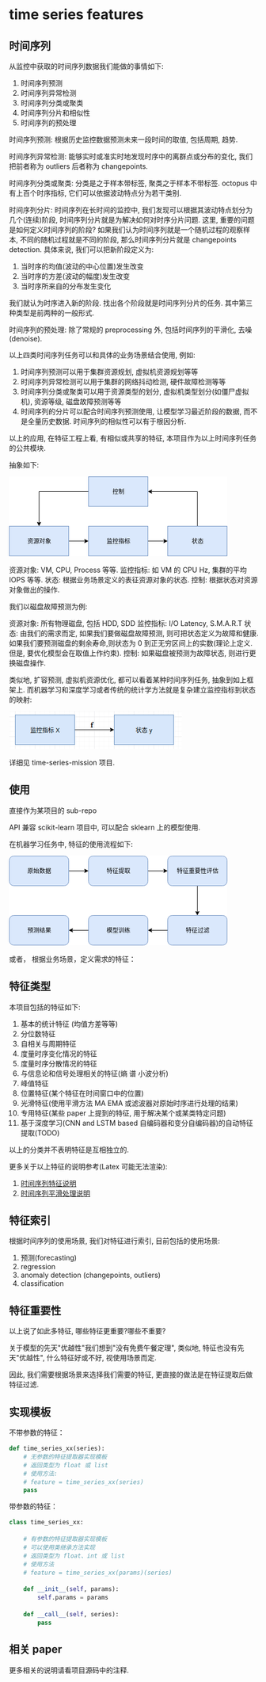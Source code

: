 # time series features

## 时间序列

从监控中获取的时间序列数据我们能做的事情如下:

1. 时间序列预测
2. 时间序列异常检测
3. 时间序列分类或聚类
4. 时间序列分片和相似性
5. 时间序列的预处理

时间序列预测: 根据历史监控数据预测未来一段时间的取值, 包括周期, 趋势.

时间序列异常检测: 能够实时或准实时地发现时序中的离群点或分布的变化, 我们把前者称为 outliers 后者称为 changepoints.

时间序列分类或聚类: 分类是之于样本带标签, 聚类之于样本不带标签. octopus 中有上百个时序指标, 它们可以依据波动特点分为若干类别.

时间序列分片: 时间序列在长时间的监控中, 我们发现可以根据其波动特点划分为几个(连续)阶段, 时间序列分片就是为解决如何对时序分片问题. 这里, 重要的问题是如何定义时间序列的阶段? 如果我们认为时间序列就是一个随机过程的观察样本, 不同的随机过程就是不同的阶段, 那么时间序列分片就是 changepoints detection. 具体来说, 我们可以把新阶段定义为:

1. 当时序的均值(波动的中心位置)发生改变
2. 当时序的方差(波动的幅度)发生改变
3. 当时序所来自的分布发生变化

我们就认为时序进入新的阶段. 找出各个阶段就是时间序列分片的任务. 其中第三种类型是前两种的一般形式.

时间序列的预处理: 除了常规的 preprocessing 外, 包括时间序列的平滑化, 去噪(denoise).

以上四类时间序列任务可以和具体的业务场景结合使用, 例如:

1. 时间序列预测可以用于集群资源规划, 虚拟机资源规划等等
2. 时间序列异常检测可以用于集群的网络抖动检测, 硬件故障检测等等
3. 时间序列分类或聚类可以用于资源类型的划分, 虚拟机类型划分(如僵尸虚拟机), 资源等级, 磁盘故障预测等等
4. 时间序列的分片可以配合时间序列预测使用, 让模型学习最近阶段的数据, 而不是全量历史数据. 时间序列的相似性可以有于根因分析.

以上的应用, 在特征工程上看, 有相似或共享的特征, 本项目作为以上时间序列任务的公共模块.

抽象如下:

![abs](./asset/abs.png)

资源对象: VM, CPU, Process 等等.
监控指标: 如 VM 的 CPU Hz, 集群的平均 IOPS 等等.
状态: 根据业务场景定义的表征资源对象的状态.
控制: 根据状态对资源对象做出的操作.

我们以磁盘故障预测为例:

资源对象: 所有物理磁盘, 包括 HDD, SDD
监控指标: I/O Latency, S.M.A.R.T
状态: 由我们的需求而定, 如果我们要做磁盘故障预测, 则可把状态定义为故障和健康.如果我们要预测磁盘的剩余寿命,则状态为 0 到正无穷区间上的实数(理论上定义. 但是, 要优化模型会在取值上作约束).
控制: 如果磁盘被预测为故障状态, 则进行更换磁盘操作.

类似地, 扩容预测, 虚拟机资源优化, 都可以看着某种时间序列任务, 抽象到如上框架上. 而机器学习和深度学习或者传统的统计学方法就是复杂建立监控指标到状态的映射:

![find-the-model](./asset/find-the-model.png)

详细见 time-series-mission 项目.

## 使用

直接作为某项目的 sub-repo

API 兼容 scikit-learn 项目中, 可以配合 sklearn 上的模型使用.

在机器学习任务中, 特征的使用流程如下:

![features-usage-flow](./asset/features-usage-flow.png)

或者， 根据业务场景，定义需求的特征：


## 特征类型

本项目包括的特征如下:
1. 基本的统计特征 (均值方差等等)
2. 分位数特征
2. 自相关与周期特征
3. 度量时序变化情况的特征
4. 度量时序分散情况的特征
5. 与信息论和信号处理相关的特征(熵 谱 小波分析)
6. 峰值特征
7. 位置特征(某个特征在时间窗口中的位置)
8. 光滑特征(使用平滑方法 MA EMA 或滤波器对原始时序进行处理的结果)
9. 专用特征(某些 paper 上提到的特征, 用于解决某个或某类特定问题)
10. 基于深度学习(CNN and LSTM based 自编码器和变分自编码器)的自动特征提取(TODO)

以上的分类并不表明特征是互相独立的.

更多关于以上特征的说明参考(Latex 可能无法渲染):

1. [时间序列特征说明](./md/time-series-features.md)
2. [时间序列平滑处理说明](./md/time-series-smoothing.md)

## 特征索引

根据时间序列的使用场景, 我们对特征进行索引, 目前包括的使用场景:

1. 预测(forecasting)
2. regression
3. anomaly detection (changepoints, outliers)
4. classification

## 特征重要性

以上说了如此多特征, 哪些特征更重要?哪些不重要?

关于模型的先天"优越性"我们想到"没有免费午餐定理", 类似地, 特征也没有先天"优越性", 什么特征好或不好, 视使用场景而定.

因此, 我们需要根据场景来选择我们需要的特征, 更直接的做法是在特征提取后做特征过滤.

## 实现模板

不带参数的特征：

```python
def time_series_xx(series):
    # 无参数的特征提取器实现模板
    # 返回类型为 float 或 list
    # 使用方法:
    # feature = time_series_xx(series)
    pass
```

带参数的特征：

```python
class time_series_xx:

    # 有参数的特征提取器实现模板
    # 可以使用类继承方法实现
    # 返回类型为 float、int 或 list
    # 使用方法
    # feature = time_series_xx(params)(series)
    
    def __init__(self, params):
        self.params = params

    def __call__(self, series):
        pass

```

## 相关 paper

更多相关的说明请看项目源码中的注释.
